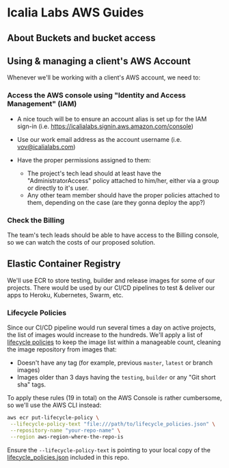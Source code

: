 # Icalia Labs AWS Guides

## About Buckets and bucket access

## Using & managing a client's AWS Account

Whenever we'll be working with a client's AWS account, we need to:

### Access the AWS console using "Identity and Access Management" (IAM)

- A nice touch will be to ensure an account alias is set up for the IAM
    sign-in (i.e. https://icalialabs.signin.aws.amazon.com/console)

- Use our work email address as the account username (i.e. vov@icalialabs.com)

- Have the proper permissions assigned to them:
  - The project's tech lead should at least have the "AdministratorAccess"
    policy attached to him/her, either via a group or directly to it's user.
  - Any other team member should have the proper policies attached to them,
    depending on the case (are they gonna deploy the app?)

### Check the Billing

The team's tech leads should be able to have access to the Billing console, so
we can watch the costs of our proposed solution.


## Elastic Container Registry

We'll use ECR to store testing, builder and release images for some of our
projects. There would be used by our CI/CD pipelines to test & deliver our apps
to Heroku, Kubernetes, Swarm, etc.

### Lifecycle Policies

Since our CI/CD pipeline would run several times a day on active projects, the
list of images would increase to the hundreds. We'll apply a list of [lifecycle
policies](aws/ecr/lifecycle_policies.json) to keep the image list within a
manageable count, cleaning the image repository from images that:

- Doesn't have any tag (for example, previous `master`, `latest` or branch images)
- Images older than 3 days having the `testing`, `builder` or any
  "Git short sha" tags.

To apply these rules (19 in total) on the AWS Console is rather cumbersome, so
we'll use the AWS CLI instead:

```bash
aws ecr put-lifecycle-policy \
 --lifecycle-policy-text "file:///path/to/lifecycle_policies.json" \
 --repository-name "your-repo-name" \
 --region aws-region-where-the-repo-is
```

Ensure the `--lifecycle-policy-text` is pointing to your local copy of the
[lifecycle_policies.json](aws/ecr/lifecycle_policies.json) included in this repo.
